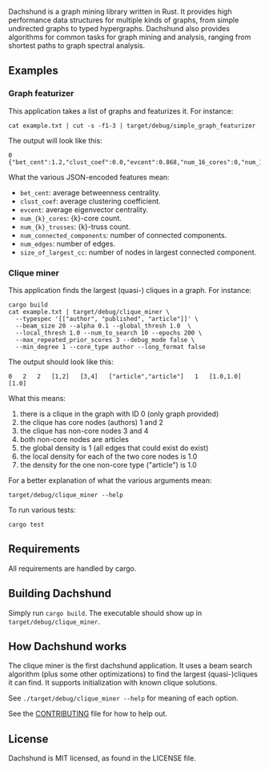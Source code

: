 Dachshund is a graph mining library written in Rust. It provides high performance data structures for multiple kinds of graphs, from simple undirected graphs to typed hypergraphs. Dachshund also provides algorithms for common tasks for graph mining and analysis, ranging from shortest paths to graph spectral analysis.

## Examples

### Graph featurizer
This application takes a list of graphs and featurizes it. For instance:

```
cat example.txt | cut -s -f1-3 | target/debug/simple_graph_featurizer
```
The output will look like this:

```
0	{"bet_cent":1.2,"clust_coef":0.0,"evcent":0.868,"num_16_cores":0,"num_17_trusses":0,"num_2_cores":1,"num_3_trusses":0,"num_4_cores":0,"num_5_trusses":0,"num_8_cores":0,"num_9_trusses":0,"num_connected_components":1,"num_edges":5,"size_of_largest_cc":5}
```
What the various JSON-encoded features mean:
- `bet_cent`: average betweenness centrality.
- `clust_coef`: average clustering coefficient.
- `evcent`: average eigenvector centrality.
- `num_{k}_cores`: {k}-core count.
- `num_{k}_trusses`: {k}-truss count.
- `num_connected_components`: number of connected components.
- `num_edges`: number of edges.
- `size_of_largest_cc`: number of nodes in largest connected component.

### Clique miner
This application finds the largest (quasi-) cliques in a graph. For instance:
```
cargo build
cat example.txt | target/debug/clique_miner \
  --typespec '[["author", "published", "article"]]' \
  --beam_size 20 --alpha 0.1 --global_thresh 1.0  \
  --local_thresh 1.0 --num_to_search 10 --epochs 200 \
  --max_repeated_prior_scores 3 --debug_mode false \
  --min_degree 1 --core_type author --long_format false
```

The output should look like this:

```
0	2	2	[1,2]	[3,4]	["article","article"]	1	[1.0,1.0]	[1.0]
```
What this means:
1) there is a clique in the graph with ID 0 (only graph provided)
2) the clique has core nodes (authors) 1 and 2
3) the clique has non-core nodes 3 and 4
4) both non-core nodes are articles
5) the global density is 1 (all edges that could exist do exist)
6) the local density for each of the two core nodes is 1.0
7) the density for the one non-core type ("article") is 1.0

For a better explanation of what the various arguments mean:
```
target/debug/clique_miner --help
```

To run various tests:
```
cargo test
```

## Requirements
All requirements are handled by cargo.

## Building Dachshund
Simply run `cargo build`. The executable should show up in `target/debug/clique_miner`.

## How Dachshund works
The clique miner is the first dachshund application. It uses a beam search algorithm (plus some other optimizations) to find the largest (quasi-)cliques it can find. It supports initialization with known clique solutions.

See `./target/debug/clique_miner --help` for meaning of each option.

See the [CONTRIBUTING](CONTRIBUTING.md) file for how to help out.

## License
Dachshund is MIT licensed, as found in the LICENSE file.
